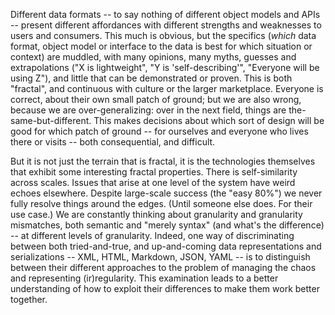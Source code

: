Different data formats -- to say nothing of different object models and APIs -- present different affordances with different strengths and weaknesses to users and consumers. This much is obvious, but the specifics (*which* data format, object model or interface to the data is best for which situation or context) are muddled, with many opinions, many myths, guesses and extrapolations ("X is lightweight", "Y is 'self-describing'", "Everyone will be using Z"), and little that can be demonstrated or proven. This is both "fractal", and continuous with culture or the larger marketplace. Everyone is correct, about their own small patch of ground; but we are also wrong, because we are over-generalizing: over in the next field, things are the-same-but-different. This makes decisions about which sort of design will be good for which patch of ground -- for ourselves and everyone who lives there or visits -- both consequential, and difficult.

But it is not just the terrain that is fractal, it is the technologies themselves that exhibit some interesting fractal properties. There is self-similarity across scales. Issues that arise at one level of the system have weird echoes elsewhere. Despite large-scale success (the "easy 80%") we never fully resolve things around the edges. (Until someone else does. For their use case.) We are constantly thinking about granularity and granularity mismatches, both semantic and "merely syntax" (and what's the difference) -- at different levels of granularity. Indeed, one way of discriminating between both tried-and-true, and up-and-coming data representations and serializations -- XML, HTML, Markdown, JSON, YAML -- is to distinguish between their different approaches to the problem of managing the chaos and representing (ir)regularity. This examination leads to a better understanding of how to exploit their differences to make them work better together.
